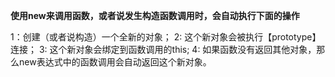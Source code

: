**使用new来调用函数，或者说发生构造函数调用时，会自动执行下面的操作**

1：创建（或者说构造）一个全新的对象；
2: 这个新对象会被执行【prototype】连接；
3: 这个新对象会绑定到函数调用的this;
4: 如果函数没有返回其他对象，那么new表达式中的函数调用会自动返回这个新对象。